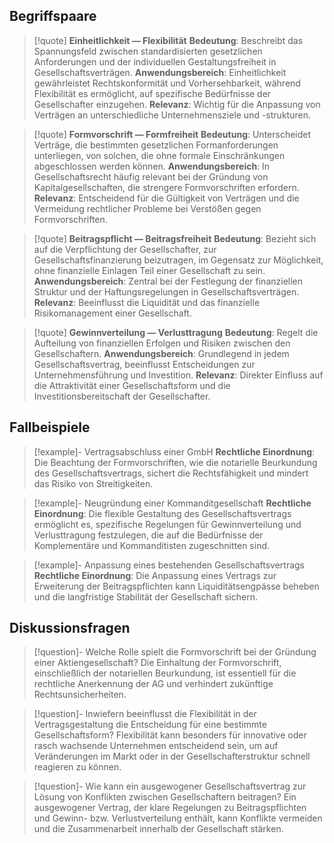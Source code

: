 ## Begriffspaare
>[!quote] **Einheitlichkeit — Flexibilität**
>**Bedeutung**: Beschreibt das Spannungsfeld zwischen standardisierten gesetzlichen Anforderungen und der individuellen Gestaltungsfreiheit in Gesellschaftsverträgen.
>**Anwendungsbereich**: Einheitlichkeit gewährleistet Rechtskonformität und Vorhersehbarkeit, während Flexibilität es ermöglicht, auf spezifische Bedürfnisse der Gesellschafter einzugehen.
>**Relevanz**: Wichtig für die Anpassung von Verträgen an unterschiedliche Unternehmensziele und -strukturen.

>[!quote] **Formvorschrift — Formfreiheit**
>**Bedeutung**: Unterscheidet Verträge, die bestimmten gesetzlichen Formanforderungen unterliegen, von solchen, die ohne formale Einschränkungen abgeschlossen werden können.
>**Anwendungsbereich**: In Gesellschaftsrecht häufig relevant bei der Gründung von Kapitalgesellschaften, die strengere Formvorschriften erfordern.
>**Relevanz**: Entscheidend für die Gültigkeit von Verträgen und die Vermeidung rechtlicher Probleme bei Verstößen gegen Formvorschriften.

>[!quote] **Beitragspflicht — Beitragsfreiheit**
>**Bedeutung**: Bezieht sich auf die Verpflichtung der Gesellschafter, zur Gesellschaftsfinanzierung beizutragen, im Gegensatz zur Möglichkeit, ohne finanzielle Einlagen Teil einer Gesellschaft zu sein.
>**Anwendungsbereich**: Zentral bei der Festlegung der finanziellen Struktur und der Haftungsregelungen in Gesellschaftsverträgen.
>**Relevanz**: Beeinflusst die Liquidität und das finanzielle Risikomanagement einer Gesellschaft.

>[!quote] **Gewinnverteilung — Verlusttragung**
>**Bedeutung**: Regelt die Aufteilung von finanziellen Erfolgen und Risiken zwischen den Gesellschaftern.
>**Anwendungsbereich**: Grundlegend in jedem Gesellschaftsvertrag, beeinflusst Entscheidungen zur Unternehmensführung und Investition.
>**Relevanz**: Direkter Einfluss auf die Attraktivität einer Gesellschaftsform und die Investitionsbereitschaft der Gesellschafter.

## Fallbeispiele
>[!example]- Vertragsabschluss einer GmbH
>**Rechtliche Einordnung**: Die Beachtung der Formvorschriften, wie die notarielle Beurkundung des Gesellschaftsvertrags, sichert die Rechtsfähigkeit und mindert das Risiko von Streitigkeiten.

>[!example]- Neugründung einer Kommanditgesellschaft
>**Rechtliche Einordnung**: Die flexible Gestaltung des Gesellschaftsvertrags ermöglicht es, spezifische Regelungen für Gewinnverteilung und Verlusttragung festzulegen, die auf die Bedürfnisse der Komplementäre und Kommanditisten zugeschnitten sind.

>[!example]- Anpassung eines bestehenden Gesellschaftsvertrags
>**Rechtliche Einordnung**: Die Anpassung eines Vertrags zur Erweiterung der Beitragspflichten kann Liquiditätsengpässe beheben und die langfristige Stabilität der Gesellschaft sichern.

## Diskussionsfragen
>[!question]- Welche Rolle spielt die Formvorschrift bei der Gründung einer Aktiengesellschaft?
>Die Einhaltung der Formvorschrift, einschließlich der notariellen Beurkundung, ist essentiell für die rechtliche Anerkennung der AG und verhindert zukünftige Rechtsunsicherheiten.

>[!question]- Inwiefern beeinflusst die Flexibilität in der Vertragsgestaltung die Entscheidung für eine bestimmte Gesellschaftsform?
>Flexibilität kann besonders für innovative oder rasch wachsende Unternehmen entscheidend sein, um auf Veränderungen im Markt oder in der Gesellschafterstruktur schnell reagieren zu können.

>[!question]- Wie kann ein ausgewogener Gesellschaftsvertrag zur Lösung von Konflikten zwischen Gesellschaftern beitragen?
>Ein ausgewogener Vertrag, der klare Regelungen zu Beitragspflichten und Gewinn- bzw. Verlustverteilung enthält, kann Konflikte vermeiden und die Zusammenarbeit innerhalb der Gesellschaft stärken.